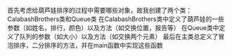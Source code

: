 首先考虑给葫芦娃排序的过程中需要哪些对象，故我创建了两个类：CalabashBrothers类和Queue类
在CalabashBrothers类中定义了葫芦娃的一些参数（如姓名，排行，颜色）以及方法（如交换位置，报告等）
在Queue类中定义了队列的参数（如大小）以及方法（如交换两个元素）
最后在主类总定义了冒泡排序，二分排序的方法，并在main函数中实现这些函数
